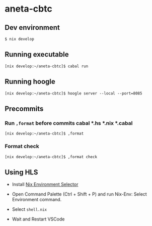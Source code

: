 # aneta-cbtc

## Dev environment

```
$ nix develop
```

## Running executable

```
[nix develop:~/aneta-cbtc]$ cabal run
```

## Running hoogle

```
[nix develop:~/aneta-cbtc]$ hoogle server --local --port=8085
```

## Precommits

### Run `,format` before commits cabal *.hs *.nix *.cabal

```
[nix develop:~/aneta-cbtc]$ ,format 
```

### Format check
```
[nix develop:~/aneta-cbtc]$ ,format check
```

## Using HLS

- Install [Nix Environment Selector](https://marketplace.visualstudio.com/items?itemName=arrterian.nix-env-selector)

- Open Command Palette (Ctrl + Shift + P) and run Nix-Env: Select Environment command.

- Select `shell.nix`
- Wait and Restart VSCode